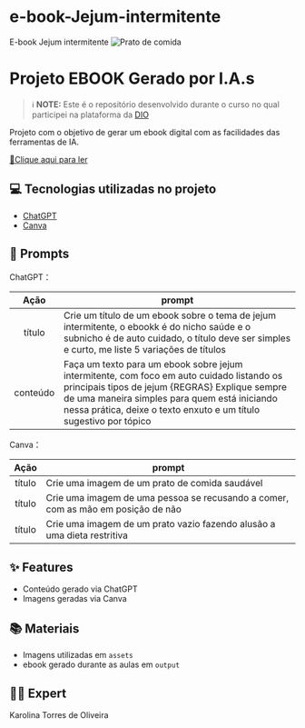 # e-book-Jejum-intermitente
E-book Jejum intermitente
![Prato de comida](https://github.com/user-attachments/assets/cd926b51-0069-4128-9092-da170309ac93)

# Projeto EBOOK Gerado por I.A.s


 > ℹ️ **NOTE:** Este é o repositório desenvolvido durante o curso no qual participei na plataforma da [DIO](https://dio.me)

Projeto com o objetivo de gerar um ebook digital com as facilidades das ferramentas de IA. 

<a href="https://https://github.com/karoltorress/e-book-Jejum-intermitente" title="View PDF now"> 📕Clique aqui para ler</a>

## 💻 Tecnologias utilizadas no projeto

- [ChatGPT](https://chat.openai.com/) 
- [Canva](https://www.canva.com)

## 🧠 Prompts


ChatGPT：

|   Ação   | prompt                                                                                                                                                                                                                                                                         |
| :------: | ------------------------------------------------------------------------------------------------------------------------------------------------------------------------------------------------------------------------------------------------------------------------------ |
|  título  | Crie um título de um ebook sobre o tema de jejum intermitente, o ebookk é do nicho saúde e o subnicho é de auto cuidado, o título deve ser simples e curto, me liste 5 variações de títulos                                                        |
| conteúdo | Faça um texto para um ebook sobre jejum intermitente, com foco em auto cuidado listando os principais tipos de jejum {REGRAS} Explique sempre de uma maneira simples para quem está iniciando nessa prática, deixe o texto enxuto e um título sugestivo por tópico |


Canva：

|  Ação  | prompt                                                                                 |
| :----: | -------------------------------------------------------------------------------------- |
| título | Crie uma imagem de um prato de comida saudável                                         |
| título | Crie uma imagem de uma pessoa se recusando a comer, com as mão em posição de não       |
| título | Crie uma imagem de um prato vazio fazendo alusão a uma dieta restritiva                |

## ✨ Features

- Conteúdo gerado via ChatGPT
- Imagens geradas via Canva

## 📚 Materiais

- Imagens utilizadas em `assets`
- ebook gerado durante as aulas em `output`

## 👨‍💻 Expert
Karolina Torres de Oliveira
